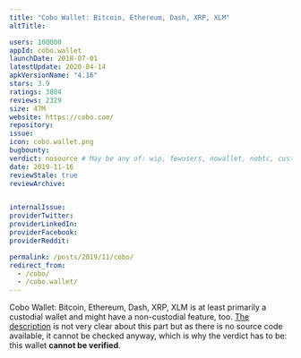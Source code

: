 ```yaml
---
title: "Cobo Wallet: Bitcoin, Ethereum, Dash, XRP, XLM"
altTitle: 

users: 100000
appId: cobo.wallet
launchDate: 2018-07-01
latestUpdate: 2020-04-14
apkVersionName: "4.16"
stars: 3.9
ratings: 3804
reviews: 2329
size: 47M
website: https://cobo.com/
repository: 
issue: 
icon: cobo.wallet.png
bugbounty: 
verdict: nosource # May be any of: wip, fewusers, nowallet, nobtc, custodial, nosource, nonverifiable, verifiable, bounty, defunct
date: 2019-11-16
reviewStale: true
reviewArchive:


internalIssue: 
providerTwitter: 
providerLinkedIn: 
providerFacebook: 
providerReddit: 

permalink: /posts/2019/11/cobo/
redirect_from:
  - /cobo/
  - /cobo.wallet/
---
```



Cobo Wallet: Bitcoin, Ethereum, Dash, XRP, XLM
is at least primarily a custodial wallet and might have a non-custodial feature,
too.
[The description](https://cobo.com/wallet) is not very clear about this part but as
there is no source code available, it cannot be checked anyway, which is why the
verdict has to be: this wallet **cannot be verified**.
